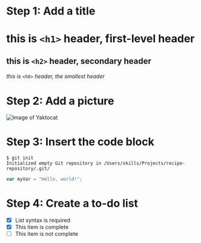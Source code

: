 # Step 1: Add a title

# this is `<h1>` header, first-level header
## this is `<h2>` header, secondary header 
###### this is `<h6>` header, the smallest header 

# Step 2: Add a picture
![Image of Yaktocat](https://octodex.github.com/images/yaktocat.png)

# Step 3: Insert the code block
```
$ git init
Initialized empty Git repository in /Users/skills/Projects/recipe-repository/.git/
```

``` javascript
var myVar = "Hello, world!";
```

# Step 4: Create a to-do list
- [x] List syntax is required
- [x] This item is complete
- [ ] This item is not complete
